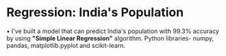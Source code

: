 # Regression: India's Population
• I've built a model that can predict India's population with 99.3% accuracy by using **"Simple Linear Regression"** algorithm. 
Python libraries- numpy, pandas, matplotlib.pyplot and scikit-learn. 
